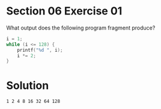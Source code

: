 # Section 06 Exercise 01

What output does the following program fragment produce?
```c
i = 1;
while (i <= 128) {
    printf("%d ", i);
    i *= 2;
}
```


# Solution

```text
1 2 4 8 16 32 64 128
```

